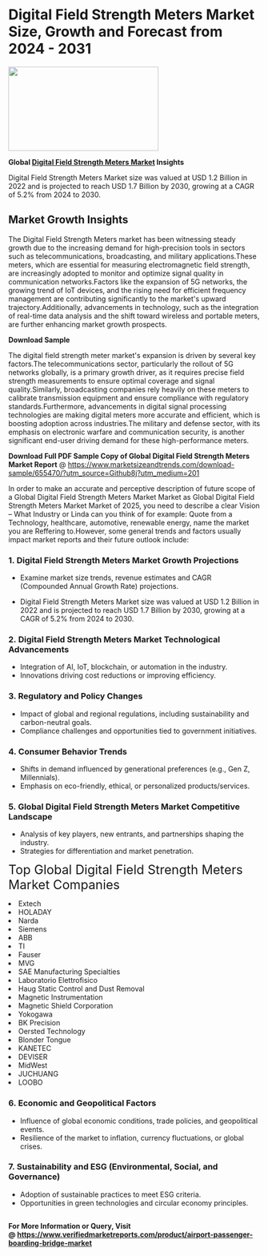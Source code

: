 <H1>Digital Field Strength Meters Market Size, Growth and Forecast from 2024 - 2031</H1><img class="aligncenter size-medium wp-image-584254" src="https://thirdeyenews.in/wp-content/uploads/2024/09/Global-Market-Research-300x168.jpeg" alt="" width="300" height="168" /><p><strong>Global&nbsp;<a href="https://www.marketsizeandtrends.com/download-sample/655470/?utm_source=Github8j?utm_medium=201">Digital Field Strength Meters Market</a> Insights</strong></p><p>Digital Field Strength Meters Market size was valued at USD 1.2 Billion in 2022 and is projected to reach USD 1.7 Billion by 2030, growing at a CAGR of 5.2% from 2024 to 2030.</p><p><h2>Market Growth Insights</h2> <p>The Digital Field Strength Meters market has been witnessing steady growth due to the increasing demand for high-precision tools in sectors such as telecommunications, broadcasting, and military applications.These meters, which are essential for measuring electromagnetic field strength, are increasingly adopted to monitor and optimize signal quality in communication networks.Factors like the expansion of 5G networks, the growing trend of IoT devices, and the rising need for efficient frequency management are contributing significantly to the market's upward trajectory.Additionally, advancements in technology, such as the integration of real-time data analysis and the shift toward wireless and portable meters, are further enhancing market growth prospects.</p> <p><strong>Download Sample</strong></p> <p>The digital field strength meter market's expansion is driven by several key factors.The telecommunications sector, particularly the rollout of 5G networks globally, is a primary growth driver, as it requires precise field strength measurements to ensure optimal coverage and signal quality.Similarly, broadcasting companies rely heavily on these meters to calibrate transmission equipment and ensure compliance with regulatory standards.Furthermore, advancements in digital signal processing technologies are making digital meters more accurate and efficient, which is boosting adoption across industries.The military and defense sector, with its emphasis on electronic warfare and communication security, is another significant end-user driving demand for these high-performance meters.</p> <p><span class=""><strong>Download Full PDF Sample Copy of Global Digital Field Strength Meters Market Report</strong> @ <a href="https://www.marketsizeandtrends.com/download-sample/655470/?utm_source=Github8j?utm_medium=201" target="_blank">https://www.marketsizeandtrends.com/download-sample/655470/?utm_source=Github8j?utm_medium=201</a></span></p><p>In order to make an accurate and perceptive description of future scope of a Global&nbsp;Digital Field Strength Meters Market Market as Global&nbsp;Digital Field Strength Meters Market Market of 2025, you need to describe a clear Vision &ndash; What Industry or Linda can you think of for example: Quote from a Technology, healthcare, automotive, renewable energy, name the market you are Reffering to.However, some general trends and factors usually impact market reports and their future outlook include:</p><h3>1.&nbsp;<strong>Digital Field Strength Meters Market Growth Projections</strong></h3><ul><li>Examine market size trends, revenue estimates and CAGR (Compounded Annual Growth Rate) projections.</li><li><p>Digital Field Strength Meters Market size was valued at USD 1.2 Billion in 2022 and is projected to reach USD 1.7 Billion by 2030, growing at a CAGR of 5.2% from 2024 to 2030.</p></li></ul><h3>2.&nbsp;<strong>Digital Field Strength Meters Market Technological Advancements</strong></h3><ul><li>Integration of AI, IoT, blockchain, or automation in the industry.</li><li>Innovations driving cost reductions or improving efficiency.</li></ul><h3>3.&nbsp;<strong>Regulatory and Policy Changes</strong></h3><ul><li>Impact of global and regional regulations, including sustainability and carbon-neutral goals.</li><li>Compliance challenges and opportunities tied to government initiatives.</li></ul><h3>4.&nbsp;<strong>Consumer Behavior Trends</strong></h3><ul><li>Shifts in demand influenced by generational preferences (e.g., Gen Z, Millennials).</li><li>Emphasis on eco-friendly, ethical, or personalized products/services.</li></ul><h3>5.&nbsp;<strong>Global Digital Field Strength Meters Market Competitive Landscape</strong></h3><ul><li>Analysis of key players, new entrants, and partnerships shaping the industry.</li><li>Strategies for differentiation and market penetration.</li></ul><p data-pm-slice="1 1 []"><span style="color: inherit; font-family: inherit; font-size: 25px;">Top Global Digital Field Strength Meters Market Companies</span></p><div class="" data-test-id=""><p><li>Extech</li><li> HOLADAY</li><li> Narda</li><li> Siemens</li><li> ABB</li><li> TI</li><li> Fauser</li><li> MVG</li><li> SAE Manufacturing Specialties</li><li> Laboratorio Elettrofisico</li><li> Haug Static Control and Dust Removal</li><li> Magnetic Instrumentation</li><li> Magnetic Shield Corporation</li><li> Yokogawa</li><li> BK Precision</li><li> Oersted Technology</li><li> Blonder Tongue</li><li> KANETEC</li><li> DEVISER</li><li> MidWest</li><li> JUCHUANG</li><li> LOOBO</li></p></div><h3>6.&nbsp;<strong>Economic and Geopolitical Factors</strong></h3><ul><li>Influence of global economic conditions, trade policies, and geopolitical events.</li><li>Resilience of the market to inflation, currency fluctuations, or global crises.</li></ul><h3>7.&nbsp;<strong>Sustainability and ESG (Environmental, Social, and Governance)</strong></h3><ul><li>Adoption of sustainable practices to meet ESG criteria.</li><li>Opportunities in green technologies and circular economy principles.</li></ul><h2><strong style="font-size: 14px;">For More Information or Query, Visit @&nbsp;</strong><a style="background-color: #ffffff; font-size: 14px;" href="https://www.marketsizeandtrends.com/report/digital-field-strength-meters-market/" target="_blank">https://www.verifiedmarketreports.com/product/airport-passenger-boarding-bridge-market</a></h2>